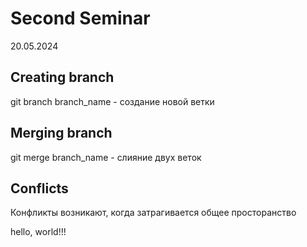 # Second Seminar
20.05.2024
## Creating branch

git branch branch_name - создание новой ветки

## Merging branch

git merge branch_name - слияние двух веток

## Conflicts

Конфликты возникают, когда затрагивается общее просторанство

hello, world!!!
